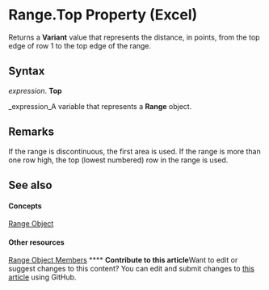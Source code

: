
# Range.Top Property (Excel)

Returns a  **Variant** value that represents the distance, in points, from the top edge of row 1 to the top edge of the range.


## Syntax

 _expression_. **Top**

 _expression_A variable that represents a  **Range** object.


## Remarks

If the range is discontinuous, the first area is used. If the range is more than one row high, the top (lowest numbered) row in the range is used.


## See also


#### Concepts


 [Range Object](b8207778-0dcc-4570-1234-f130532cc8cd.md)
#### Other resources


 [Range Object Members](4336bf81-1e63-7e44-1792-baf366a027a7.md)
****   **Contribute to this article**Want to edit or suggest changes to this content? You can edit and submit changes to  [this article](https://github.com/jhershey00/VBA_Excel_Test/OpenXMLCon/articles/0d67ac39-9d35-fc2e-56f1-9bd320a4e8ea.md) using GitHub.

